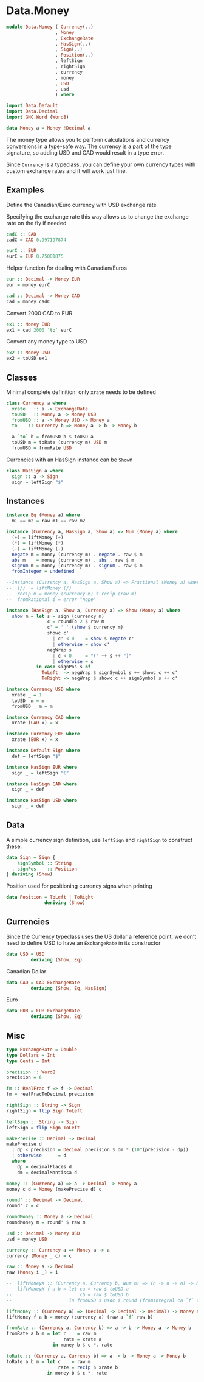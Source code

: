 Data.Money
==========

```haskell
module Data.Money ( Currency(..)
                  , Money
                  , ExchangeRate
                  , HasSign(..)
                  , Sign(..)
                  , Position(..)
                  , leftSign
                  , rightSign
                  , currency
                  , money
                  , USD
                  , usd
                  ) where
```

```haskell
import Data.Default
import Data.Decimal
import GHC.Word (Word8)
```

```haskell
data Money a = Money !Decimal a
```

The money type allows you to perform calculations and currency
conversions in a type-safe way. The currency is a part of the type
signature, so adding USD and CAD would result in a type error.

Since `Currency` is a typeclass, you can define your own currency types
with custom exchange rates and it will work just fine.

Examples
--------

Define the Canadian/Euro currency with USD exchange rate

Specifying the exchange rate this way allows us to change the exchange
rate on the fly if needed

```haskell
cadC :: CAD
cadC = CAD 0.997197874
```

```haskell
eurC :: EUR
eurC = EUR 0.75001875
```

Helper function for dealing with Canadian/Euros

```haskell
eur :: Decimal -> Money EUR
eur = money eurC
```

```haskell
cad :: Decimal -> Money CAD
cad = money cadC
```

Convert 2000 CAD to EUR

```haskell
ex1 :: Money EUR
ex1 = cad 2000 `to` eurC
```

Convert any money type to USD

```haskell
ex2 :: Money USD
ex2 = toUSD ex1
```

Classes
-------

Minimal complete definition: only `xrate` needs to be defined

```haskell
class Currency a where
  xrate   :: a -> ExchangeRate
  toUSD   :: Money a -> Money USD
  fromUSD :: a -> Money USD -> Money a
  to    :: Currency b => Money a -> b -> Money b
```

```haskell
  a `to` b = fromUSD b $ toUSD a
  toUSD m = toRate (currency m) USD m
  fromUSD = fromRate USD
```

Currencies with an HasSign instance can be `Show`n

```haskell
class HasSign a where
  sign :: a -> Sign
  sign = leftSign "$"
```

Instances
---------

```haskell
instance Eq (Money a) where
  m1 == m2 = raw m1 == raw m2
```

```haskell
instance (Currency a, HasSign a, Show a) => Num (Money a) where
  (+) = liftMoney (+)
  (*) = liftMoney (*)
  (-) = liftMoney (-)
  negate m = money (currency m) . negate . raw $ m
  abs m    = money (currency m) . abs . raw $ m
  signum m = money (currency m) . signum . raw $ m
  fromInteger = undefined 
```

```haskell
--instance (Currency a, HasSign a, Show a) => Fractional (Money a) where
--  (/)  = liftMoney (/)
--  recip m = money (currency m) $ recip (raw m)
--  fromRational i = error "nope"
```

```haskell
instance (HasSign a, Show a, Currency a) => Show (Money a) where
  show m = let s = sign (currency m)
               c = roundTo 2 $ raw m
               c' = ' ':(show $ currency m)
               showc c'
                 | c' < 0    = show $ negate c'
                 | otherwise = show c'
               negWrap s
                 | c < 0     = "(" ++ s ++ ")"
                 | otherwise = s
           in case signPos s of
             ToLeft  -> negWrap $ signSymbol s ++ showc c ++ c'
             ToRight -> negWrap $ showc c ++ signSymbol s ++ c'
```

```haskell
instance Currency USD where
  xrate _ = 1
  toUSD  m = m
  fromUSD _ m = m
```

```haskell
instance Currency CAD where
  xrate (CAD x) = x
```

```haskell
instance Currency EUR where
  xrate (EUR x) = x
```

```haskell
instance Default Sign where
  def = leftSign "$"
```

```haskell
instance HasSign EUR where
  sign _ = leftSign "€"
```

```haskell
instance HasSign CAD where
  sign _ = def
```

```haskell
instance HasSign USD where
  sign _ = def
```

Data
----

A simple currency sign definition, use `leftSign` and `rightSign` to
construct these.

```haskell
data Sign = Sign {
    signSymbol :: String
  , signPos    :: Position
} deriving (Show)
```

Position used for positioning currency signs when printing

```haskell
data Position = ToLeft | ToRight
              deriving (Show)
```

Currencies
----------

Since the Currency typeclass uses the US dollar a reference point, we
don't need to define USD to have an `ExchangeRate` in its constructor

```haskell
data USD = USD
         deriving (Show, Eq)
```

Canadian Dollar

```haskell
data CAD = CAD ExchangeRate
         deriving (Show, Eq, HasSign)
```

Euro

```haskell
data EUR = EUR ExchangeRate
         deriving (Show, Eq)
```

Misc
----

```haskell
type ExchangeRate = Double
type Dollars = Int
type Cents = Int
```

```haskell
precision :: Word8
precision = 6
```

```haskell
fm :: RealFrac f => f -> Decimal
fm = realFracToDecimal precision
```

```haskell
rightSign :: String -> Sign
rightSign = flip Sign ToLeft
```

```haskell
leftSign :: String -> Sign
leftSign = flip Sign ToLeft
```

```haskell
makePrecise :: Decimal -> Decimal
makePrecise d
  | dp < precision = Decimal precision $ dm * (10^(precision - dp))
  | otherwise      = d 
  where
    dp = decimalPlaces d
    dm = decimalMantissa d
```

```haskell
money :: (Currency a) => a -> Decimal -> Money a
money c d = Money (makePrecise d) c
```

```haskell
round' :: Decimal -> Decimal
round' c = c
```

```haskell
roundMoney :: Money a -> Decimal
roundMoney m = round' $ raw m
```

```haskell
usd :: Decimal -> Money USD
usd = money USD
```

```haskell
currency :: Currency a => Money a -> a
currency (Money _ c) = c
```

```haskell
raw :: Money a -> Decimal
raw (Money i _) = i
```

```haskell
--  liftMoneyX :: (Currency a, Currency b, Num n) => (n -> n -> n) -> Money a -> Money b -> Money a
--  liftMoneyX f a b = let ca = raw $ toUSD a
--                         cb = raw $ toUSD b
--                     in fromUSD $ usdc $ round (fromIntegral ca `f` fromIntegral cb)
```

```haskell
liftMoney :: (Currency a) => (Decimal -> Decimal -> Decimal) -> Money a -> Money a -> Money a
liftMoney f a b = money (currency a) (raw a `f` raw b)
```

```haskell
fromRate :: (Currency a, Currency b) => a -> b -> Money a -> Money b
fromRate a b m = let c    = raw m
                     rate = xrate a
                 in money b $ c *. rate
```

```haskell
toRate :: (Currency a, Currency b) => a -> b -> Money a -> Money b
toRate a b m = let c    = raw m
                   rate = recip $ xrate b
               in money b $ c *. rate
```
